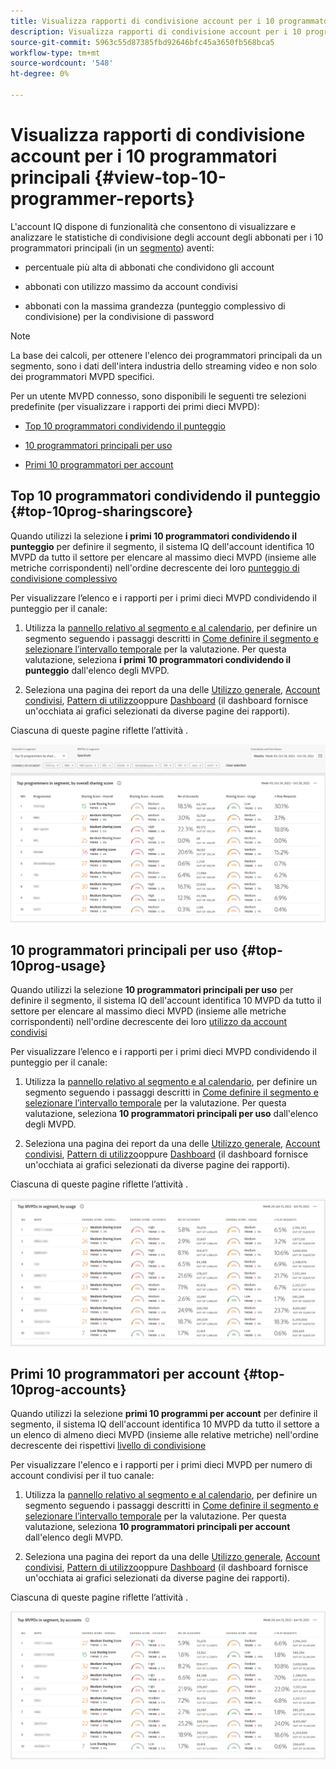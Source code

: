 ```yaml
---
title: Visualizza rapporti di condivisione account per i 10 programmatori principali
description: Visualizza rapporti di condivisione account per i 10 programmatori principali
source-git-commit: 5963c55d87385fbd92646bfc45a3650fb568bca5
workflow-type: tm+mt
source-wordcount: '548'
ht-degree: 0%

---
```


# Visualizza rapporti di condivisione account per i 10 programmatori principali {#view-top-10-programmer-reports}

L&#39;account IQ dispone di funzionalità che consentono di visualizzare e analizzare le statistiche di condivisione degli account degli abbonati per i 10 programmatori principali (in un [segmento](/help/AccountIQ/product-concepts.md#segmet-def)) aventi:

* percentuale più alta di abbonati che condividono gli account

* abbonati con utilizzo massimo da account condivisi

* abbonati con la massima grandezza (punteggio complessivo di condivisione) per la condivisione di password

>[!NOTE]
>
>La base dei calcoli, per ottenere l&#39;elenco dei programmatori principali da un segmento, sono i dati dell&#39;intera industria dello streaming video e non solo dei programmatori MVPD specifici.

<!--
>[!NOTE]
>
>Only the MVPDs that have a minimum of 50,000 active subscriber accounts are considered to obtain these reports.
-->

Per un utente MVPD connesso, sono disponibili le seguenti tre selezioni predefinite (per visualizzare i rapporti dei primi dieci MVPD):

* [Top 10 programmatori condividendo il punteggio](#top-10prog-sharingscore)

* [10 programmatori principali per uso](#top-10prog-usage)

* [Primi 10 programmatori per account](#top-10prog-accounts)

## Top 10 programmatori condividendo il punteggio {#top-10prog-sharingscore}

Quando utilizzi la selezione **i primi 10 programmatori condividendo il punteggio** per definire il segmento, il sistema IQ dell&#39;account identifica 10 MVPD da tutto il settore per elencare al massimo dieci MVPD (insieme alle metriche corrispondenti) nell&#39;ordine decrescente dei loro [punteggio di condivisione complessivo](/help/AccountIQ/product-concepts.md#overall-sharing-score)

Per visualizzare l’elenco e i rapporti per i primi dieci MVPD condividendo il punteggio per il canale:

1. Utilizza la [pannello relativo al segmento e al calendario](/help/AccountIQ/segments-timeframe.md), per definire un segmento seguendo i passaggi descritti in [Come definire il segmento e selezionare l’intervallo temporale](/help/AccountIQ/howto-select-segment-timeframe.md) per la valutazione. Per questa valutazione, seleziona **i primi 10 programmatori condividendo il punteggio** dall&#39;elenco degli MVPD.

1. Seleziona una pagina dei report da una delle [Utilizzo generale](/help/AccountIQ/general-usage-reports.md), [Account condivisi](/help/AccountIQ/shared-acc-reports.md), [Pattern di utilizzo](/help/AccountIQ/usage-patterns.md)oppure [Dashboard](/help/AccountIQ/dashboard.md) (il dashboard fornisce un&#39;occhiata ai grafici selezionati da diverse pagine dei rapporti).

Ciascuna di queste pagine riflette l’attività .

![](assets/top-ten-prog-overallscore.png)

## 10 programmatori principali per uso {#top-10prog-usage}

Quando utilizzi la selezione **10 programmatori principali per uso** per definire il segmento, il sistema IQ dell&#39;account identifica 10 MVPD da tutto il settore per elencare al massimo dieci MVPD (insieme alle metriche corrispondenti) nell&#39;ordine decrescente dei loro [utilizzo da account condivisi](/help/AccountIQ/product-concepts.md)

Per visualizzare l’elenco e i rapporti per i primi dieci MVPD condividendo il punteggio per il canale:

1. Utilizza la [pannello relativo al segmento e al calendario](/help/AccountIQ/segments-timeframe.md), per definire un segmento seguendo i passaggi descritti in [Come definire il segmento e selezionare l’intervallo temporale](/help/AccountIQ/howto-select-segment-timeframe.md) per la valutazione. Per questa valutazione, seleziona **10 programmatori principali per uso** dall&#39;elenco degli MVPD.

1. Seleziona una pagina dei report da una delle [Utilizzo generale](/help/AccountIQ/general-usage-reports.md), [Account condivisi](/help/AccountIQ/shared-acc-reports.md), [Pattern di utilizzo](/help/AccountIQ/usage-patterns.md)oppure [Dashboard](/help/AccountIQ/dashboard.md) (il dashboard fornisce un&#39;occhiata ai grafici selezionati da diverse pagine dei rapporti).

Ciascuna di queste pagine riflette l’attività .

![](assets/top-ten-mvpds-usage.png)

## Primi 10 programmatori per account {#top-10prog-accounts}

Quando utilizzi la selezione **primi 10 programmi per account** per definire il segmento, il sistema IQ dell&#39;account identifica 10 MVPD da tutto il settore a un elenco di almeno dieci MVPD (insieme alle relative metriche) nell&#39;ordine decrescente dei rispettivi [livello di condivisione](/help/AccountIQ/product-concepts.md)

Per visualizzare l&#39;elenco e i rapporti per i primi dieci MVPD per numero di account condivisi per il tuo canale:

1. Utilizza la [pannello relativo al segmento e al calendario](/help/AccountIQ/segments-timeframe.md), per definire un segmento seguendo i passaggi descritti in [Come definire il segmento e selezionare l’intervallo temporale](/help/AccountIQ/howto-select-segment-timeframe.md) per la valutazione. Per questa valutazione, seleziona **10 programmatori principali per account** dall&#39;elenco degli MVPD.

1. Seleziona una pagina dei report da una delle [Utilizzo generale](/help/AccountIQ/general-usage-reports.md), [Account condivisi](/help/AccountIQ/shared-acc-reports.md), [Pattern di utilizzo](/help/AccountIQ/usage-patterns.md)oppure [Dashboard](/help/AccountIQ/dashboard.md) (il dashboard fornisce un&#39;occhiata ai grafici selezionati da diverse pagine dei rapporti).

Ciascuna di queste pagine riflette l’attività .

![](assets/top-ten-mvpds-accounts.png)
